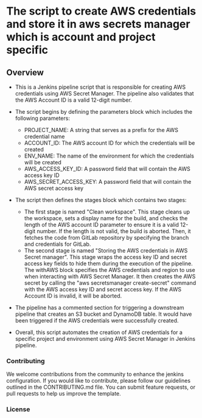 # The script to create AWS credentials and store it in aws secrets manager which is account and project specific

## Overview

- This is a Jenkins pipeline script that is responsible for creating AWS credentials using AWS Secret Manager. The pipeline also validates that the AWS Account ID is a valid 12-digit number.

- The script begins by defining the parameters block which includes the following parameters:

  - PROJECT_NAME: A string that serves as a prefix for the AWS credential name
  - ACCOUNT_ID: The AWS account ID for which the credentials will be created
  - ENV_NAME: The name of the environment for which the credentials will be created
  - AWS_ACCESS_KEY_ID: A password field that will contain the AWS access key ID
  - AWS_SECRET_ACCESS_KEY: A password field that will contain the AWS secret access key

- The script then defines the stages block which contains two stages:

  - The first stage is named "Clean workspace". This stage cleans up the workspace, sets a display name for the build, and checks the length of the AWS account ID parameter to ensure it is a valid 12-digit number. If the length is not valid, the build is aborted. Then, it fetches the code from GitLab repository by specifying the branch and credentials for GitLab.
  - The second stage is named "Storing the AWS credentials in AWS Secret manager". This stage wraps the access key ID and secret access key fields to hide them during the execution of the pipeline. The withAWS block specifies the AWS credentials and region to use when interacting with AWS Secret Manager. It then creates the AWS secret by calling the "aws secretsmanager create-secret" command with the AWS access key ID and secret access key. If the AWS Account ID is invalid, it will be aborted.

- The pipeline has a commented section for triggering a downstream pipeline that creates an S3 bucket and DynamoDB table. It would have been triggered if the AWS credentials were successfully created.

- Overall, this script automates the creation of AWS credentials for a specific project and environment using AWS Secret Manager in Jenkins pipeline.

### Contributing

We welcome contributions from the community to enhance the jenkins configuration. If you would like to contribute, please follow our guidelines outlined in the CONTRIBUTING.md file. You can submit feature requests, or pull requests to help us improve the template.

### License
